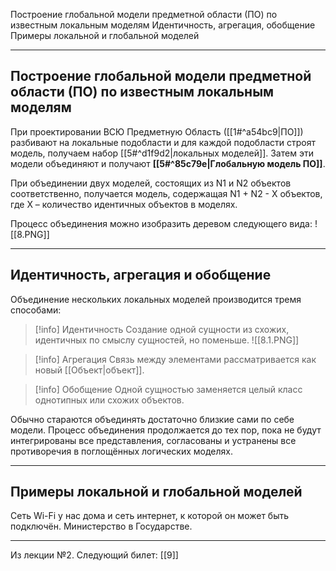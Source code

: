 Построение глобальной модели предметной области (ПО) по известным локальным моделям
Идентичность, агрегация, обобщение
Примеры локальной и глобальной моделей

---
## Построение глобальной модели предметной области (ПО) по известным локальным моделям
 
При проектировании ВСЮ Предметную Область ([[1#^a54bc9|ПО]]) разбивают на локальные подобласти и для каждой подобласти строят модель, получаем набор [[5#^d1f9d2|локальных моделей]].
Затем эти модели объединяют и получают **[[5#^85c79e|Глобальную модель ПО]]**.

При объединении двух моделей, состоящих из N1 и N2 объектов соответственно, получается модель, содержащая N1 + N2 - X объектов, где X – количество идентичных объектов в моделях.

Процесс объединения можно изобразить деревом следующего вида:
![[8.PNG]]

---
## Идентичность, агрегация и обобщение

Объединение нескольких локальных моделей производится тремя способами:

>[!info] Идентичность
>Создание одной сущности из схожих, идентичных по смыслу сущностей, но поменьше.
>![[8.1.PNG]]

>[!info] Агрегация
>Cвязь между элементами рассматривается как новый [[Объект|объект]].

>[!info] Обобщение
>Одной сущностью заменяется целый класс однотипных или схожих объектов.

Обычно стараются объединять достаточно близкие сами по себе модели.
Процесс объединения продолжается до тех пор, пока не будут интегрированы все
представления, согласованы и устранены все противоречия в поглощённых логических моделях.

---
## Примеры локальной и глобальной моделей

Сеть Wi-Fi  у нас дома и сеть интернет, к которой он может быть подключён.
Министерство в Государстве.

---

Из лекции №2.
Следующий билет: [[9]]
